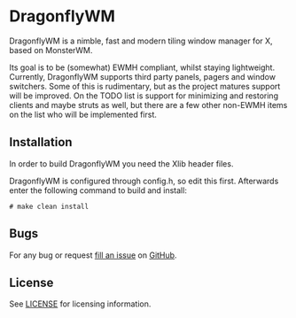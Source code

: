 DragonflyWM
============================
DragonflyWM is a nimble, fast and modern tiling window manager for X, based on MonsterWM.

Its goal is to be (somewhat) EWMH compliant, whilst staying lightweight. Currently, DragonflyWM supports third party panels, pagers and window switchers. Some of this is rudimentary, but as the project matures support will be improved. On the TODO list is support for minimizing and restoring clients and maybe struts as well, but there are a few other non-EWMH items on the list who will be implemented first.

Installation
------------
In order to build DragonflyWM you need the Xlib header files.

DragonflyWM is configured through config.h, so edit this first.
Afterwards enter the following command to build and install:

    # make clean install
    
Bugs
----

For any bug or request [fill an issue][bug] on [GitHub][ghp].

  [bug]: https://github.com/Unia/dragonfly/issues
  [ghp]: https://github.com/Unia/dragonfly

License
-------
See [LICENSE][file] for licensing information.

  [file]: https://github.com/Unia/dragonfly/blob/master/LICENSE

